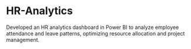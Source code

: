 # HR-Analytics
Developed an HR analytics dashboard in Power BI to analyze employee attendance and leave patterns, optimizing resource allocation and project management.
